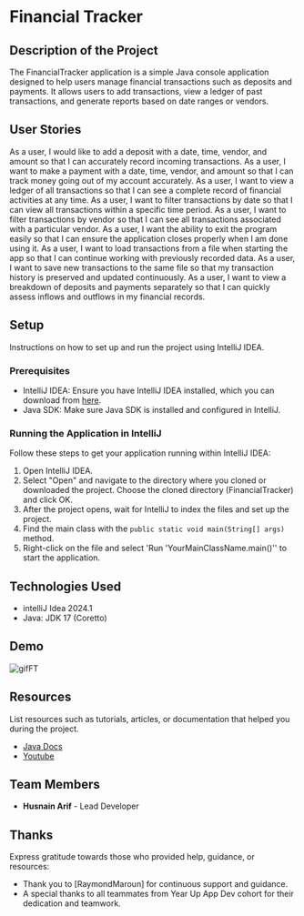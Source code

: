# Financial Tracker

## Description of the Project

The FinancialTracker application is a simple Java console application designed to help users manage financial transactions such as deposits and payments. It allows users to add transactions, view a ledger of past transactions, and generate reports based on date ranges or vendors.



## User Stories

As a user, I would like to add a deposit with a date, time, vendor, and amount so that I can accurately record incoming transactions.
As a user, I want to make a payment with a date, time, vendor, and amount so that I can track money going out of my account accurately.
As a user, I want to view a ledger of all transactions so that I can see a complete record of financial activities at any time.
As a user, I want to filter transactions by date so that I can view all transactions within a specific time period.
As a user, I want to filter transactions by vendor so that I can see all transactions associated with a particular vendor.
As a user, I want the ability to exit the program easily so that I can ensure the application closes properly when I am done using it.
As a user, I want to load transactions from a file when starting the app so that I can continue working with previously recorded data.
As a user, I want to save new transactions to the same file so that my transaction history is preserved and updated continuously.
As a user, I want to view a breakdown of deposits and payments separately so that I can quickly assess inflows and outflows in my financial records.


## Setup

Instructions on how to set up and run the project using IntelliJ IDEA.

### Prerequisites

- IntelliJ IDEA: Ensure you have IntelliJ IDEA installed, which you can download from [here](https://www.jetbrains.com/idea/download/).
- Java SDK: Make sure Java SDK is installed and configured in IntelliJ.

### Running the Application in IntelliJ

Follow these steps to get your application running within IntelliJ IDEA:

1. Open IntelliJ IDEA.
2. Select "Open" and navigate to the directory where you cloned or downloaded the project. Choose the cloned directory (FinancialTracker) and click OK.
3. After the project opens, wait for IntelliJ to index the files and set up the project.
4. Find the main class with the `public static void main(String[] args)` method.
5. Right-click on the file and select 'Run 'YourMainClassName.main()'' to start the application.

## Technologies Used

- intelliJ Idea 2024.1
- Java: JDK 17 (Coretto)

## Demo

![gifFT](https://github.com/HasnainArifYU/FinancialTracker/assets/166551521/7006aca3-37f3-4acb-b1c3-b816f243365e)



## Resources

List resources such as tutorials, articles, or documentation that helped you during the project.

- [Java Docs](https://docs.oracle.com/en/java/javase/17/docs/api/index.html)
- [Youtube](https://www.youtube.com)

## Team Members

- **Husnain Arif** - Lead Developer

## Thanks

Express gratitude towards those who provided help, guidance, or resources:

- Thank you to [RaymondMaroun] for continuous support and guidance.
- A special thanks to all teammates from Year Up App Dev cohort for their dedication and teamwork.
